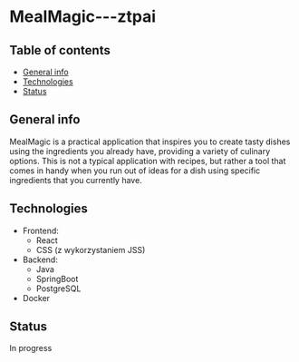 # MealMagic---ztpai

## Table of contents
* [General info](#general-info)
* [Technologies](#technologies)
* [Status](#status)

## General info
MealMagic is a practical application that inspires you to create tasty dishes using the ingredients you already have, providing a variety of culinary options. This is not a typical application with recipes, but rather a tool that comes in handy when you run out of ideas for a dish using specific ingredients that you currently have.

## Technologies
- Frontend:
  - React
  - CSS (z wykorzystaniem JSS)
- Backend:
  - Java
  - SpringBoot
  - PostgreSQL
- Docker

## Status
In progress

